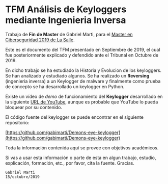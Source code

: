 # TFM Análisis de Keyloggers mediante Ingenieria Inversa
 Trabajo de **Fin de Master** de Gabriel Marti, para el [Master en Ciberseguridad 2019 de La Salle](https://www.salleurl.edu/es/estudios/master-en-ciberseguridad).

 Este es el documento del TFM presentado en Septiembre de 2019, el cual fue posteriormente explicado y defendido ante el Tribunal en Octubre de 2019.

 En dicho trabajo se ha estudiado la Historia y Evolucion de los keyloggers. Se han analizado y estudiado algunos.
 Se ha realizado un **Reversing** (ingenieria inversa) a un Keylogger de malware y finalmente como prueba de concepto se ha desarrollado un keylogger en Python.

 Existe un vídeo de *demo* de funcionamiento del **Keylogger** desarrollado en la siguiente [URL de YouTube](https://www.youtube.com/watch?v=0a5W6V68zVY), aunque es probable que YouTube lo pueda bloquear por su contenido.
 
 El código fuente del keylogger se puede encontrar en el siguiente repositorio:
 
 [https://github.com/gabimarti/Demons-eye-keylogger](https://github.com/gabimarti/Demons-eye-keylogger)
 
 Toda la información contenida aquí se provee con objetivos académicos.
 
 Si vas a usar esta información o parte de esta en algun trabajo, estudio, explicación, formación, etc., 
 por favor, cita la fuente. Gracias.
 
	Gabriel Marti
 	15/octubre/2019
 
 